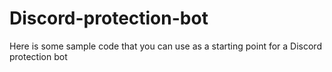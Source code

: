 # Discord-protection-bot
Here is some sample code that you can use as a starting point for a Discord protection bot
